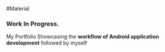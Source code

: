 #Material
### Work In Progress.

My Portfolio
Showcasing the **workflow of Android application development** followed by myself
